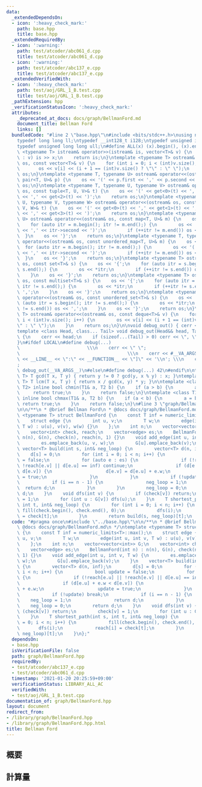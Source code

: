 ```yaml
---
data:
  _extendedDependsOn:
  - icon: ':heavy_check_mark:'
    path: base.hpp
    title: base.hpp
  _extendedRequiredBy:
  - icon: ':warning:'
    path: test/atcoder/abc061_d.cpp
    title: test/atcoder/abc061_d.cpp
  - icon: ':warning:'
    path: test/atcoder/abc137_e.cpp
    title: test/atcoder/abc137_e.cpp
  _extendedVerifiedWith:
  - icon: ':heavy_check_mark:'
    path: test/aoj/GRL_1_B.test.cpp
    title: test/aoj/GRL_1_B.test.cpp
  _pathExtension: hpp
  _verificationStatusIcon: ':heavy_check_mark:'
  attributes:
    _deprecated_at_docs: docs/graph/BellmanFord.md
    document_title: Bellman Ford
    links: []
  bundledCode: "#line 2 \"base.hpp\"\n#include <bits/stdc++.h>\nusing namespace std;\n\
    typedef long long ll;\ntypedef __int128_t i128;\ntypedef unsigned int uint;\n\
    typedef unsigned long long ull;\n#define ALL(x) (x).begin(), (x).end()\n\ntemplate\
    \ <typename T> istream& operator>>(istream& is, vector<T>& v) {\n    for (T& x\
    \ : v) is >> x;\n    return is;\n}\ntemplate <typename T> ostream& operator<<(ostream&\
    \ os, const vector<T>& v) {\n    for (int i = 0; i < (int)v.size(); i++) {\n \
    \       os << v[i] << (i + 1 == (int)v.size() ? \"\" : \" \");\n    }\n    return\
    \ os;\n}\ntemplate <typename T, typename U> ostream& operator<<(ostream& os, const\
    \ pair<T, U>& p) {\n    os << '(' << p.first << ',' << p.second << ')';\n    return\
    \ os;\n}\ntemplate <typename T, typename U, typename V> ostream& operator<<(ostream&\
    \ os, const tuple<T, U, V>& t) {\n    os << '(' << get<0>(t) << ',' << get<1>(t)\
    \ << ',' << get<2>(t) << ')';\n    return os;\n}\ntemplate <typename T, typename\
    \ U, typename V, typename W> ostream& operator<<(ostream& os, const tuple<T, U,\
    \ V, W>& t) {\n    os << '(' << get<0>(t) << ',' << get<1>(t) << ',' << get<2>(t)\
    \ << ',' << get<3>(t) << ')';\n    return os;\n}\ntemplate <typename T, typename\
    \ U> ostream& operator<<(ostream& os, const map<T, U>& m) {\n    os << '{';\n\
    \    for (auto itr = m.begin(); itr != m.end();) {\n        os << '(' << itr->first\
    \ << ',' << itr->second << ')';\n        if (++itr != m.end()) os << ',';\n  \
    \  }\n    os << '}';\n    return os;\n}\ntemplate <typename T, typename U> ostream&\
    \ operator<<(ostream& os, const unordered_map<T, U>& m) {\n    os << '{';\n  \
    \  for (auto itr = m.begin(); itr != m.end();) {\n        os << '(' << itr->first\
    \ << ',' << itr->second << ')';\n        if (++itr != m.end()) os << ',';\n  \
    \  }\n    os << '}';\n    return os;\n}\ntemplate <typename T> ostream& operator<<(ostream&\
    \ os, const set<T>& s) {\n    os << '{';\n    for (auto itr = s.begin(); itr !=\
    \ s.end();) {\n        os << *itr;\n        if (++itr != s.end()) os << ',';\n\
    \    }\n    os << '}';\n    return os;\n}\ntemplate <typename T> ostream& operator<<(ostream&\
    \ os, const multiset<T>& s) {\n    os << '{';\n    for (auto itr = s.begin();\
    \ itr != s.end();) {\n        os << *itr;\n        if (++itr != s.end()) os <<\
    \ ',';\n    }\n    os << '}';\n    return os;\n}\ntemplate <typename T> ostream&\
    \ operator<<(ostream& os, const unordered_set<T>& s) {\n    os << '{';\n    for\
    \ (auto itr = s.begin(); itr != s.end();) {\n        os << *itr;\n        if (++itr\
    \ != s.end()) os << ',';\n    }\n    os << '}';\n    return os;\n}\ntemplate <typename\
    \ T> ostream& operator<<(ostream& os, const deque<T>& v) {\n    for (int i = 0;\
    \ i < (int)v.size(); i++) {\n        os << v[i] << (i + 1 == (int)v.size() ? \"\
    \" : \" \");\n    }\n    return os;\n}\n\nvoid debug_out() { cerr << '\\n'; }\n\
    template <class Head, class... Tail> void debug_out(Head&& head, Tail&&... tail)\
    \ {\n    cerr << head;\n    if (sizeof...(Tail) > 0) cerr << \", \";\n    debug_out(move(tail)...);\n\
    }\n#ifdef LOCAL\n#define debug(...)                                          \
    \                         \\\n    cerr << \" \";                             \
    \                                        \\\n    cerr << #__VA_ARGS__ << \" :[\"\
    \ << __LINE__ << \":\" << __FUNCTION__ << \"]\" << '\\n'; \\\n    cerr << \" \"\
    ;                                                                     \\\n   \
    \ debug_out(__VA_ARGS__)\n#else\n#define debug(...) 42\n#endif\n\ntemplate <typename\
    \ T> T gcd(T x, T y) { return y != 0 ? gcd(y, x % y) : x; }\ntemplate <typename\
    \ T> T lcm(T x, T y) { return x / gcd(x, y) * y; }\n\ntemplate <class T1, class\
    \ T2> inline bool chmin(T1& a, T2 b) {\n    if (a > b) {\n        a = b;\n   \
    \     return true;\n    }\n    return false;\n}\ntemplate <class T1, class T2>\
    \ inline bool chmax(T1& a, T2 b) {\n    if (a < b) {\n        a = b;\n       \
    \ return true;\n    }\n    return false;\n}\n#line 3 \"graph/BellmanFord.hpp\"\
    \n\n/**\n * @brief Bellman Ford\n * @docs docs/graph/BellmanFord.md\n */\ntemplate\
    \ <typename T> struct BellmanFord {\n    const T inf = numeric_limits<T>::max();\n\
    \    struct edge {\n        int u, v;\n        T w;\n        edge(int u, int v,\
    \ T w) : u(u), v(v), w(w) {}\n    };\n    int n;\n    vector<vector<int>> G;\n\
    \    vector<int> check, reach;\n    vector<edge> es;\n    BellmanFord(int n) :\
    \ n(n), G(n), check(n), reach(n, 1) {}\n    void add_edge(int u, int v, T w) {\n\
    \        es.emplace_back(u, v, w);\n        G[u].emplace_back(v);\n    }\n   \
    \ vector<T> build(int s, int& neg_loop) {\n        vector<T> d(n, inf);\n    \
    \    d[s] = 0;\n        for (int i = 0; i < n; i++) {\n            bool update\
    \ = false;\n            for (auto e : es) {\n                if (!reach[e.u] ||\
    \ !reach[e.v] || d[e.u] == inf) continue;\n                if (d[e.u] + e.w <\
    \ d[e.v]) {\n                    d[e.v] = d[e.u] + e.w;\n                    update\
    \ = true;\n                }\n            }\n            if (!update) break;\n\
    \            if (i == n - 1) {\n                neg_loop = 1;\n              \
    \  return d;\n            }\n        }\n        neg_loop = 0;\n        return\
    \ d;\n    }\n    void dfs(int v) {\n        if (check[v]) return;\n        check[v]\
    \ = 1;\n        for (int u : G[v]) dfs(u);\n    }\n    T shortest_path(int s,\
    \ int t, int& neg_loop) {\n        for (int i = 0; i < n; i++) {\n           \
    \ fill(check.begin(), check.end(), 0);\n            dfs(i);\n            reach[i]\
    \ = check[t];\n        }\n        return build(s, neg_loop)[t];\n    }\n};\n"
  code: "#pragma once\n#include \"../base.hpp\"\n\n/**\n * @brief Bellman Ford\n *\
    \ @docs docs/graph/BellmanFord.md\n */\ntemplate <typename T> struct BellmanFord\
    \ {\n    const T inf = numeric_limits<T>::max();\n    struct edge {\n        int\
    \ u, v;\n        T w;\n        edge(int u, int v, T w) : u(u), v(v), w(w) {}\n\
    \    };\n    int n;\n    vector<vector<int>> G;\n    vector<int> check, reach;\n\
    \    vector<edge> es;\n    BellmanFord(int n) : n(n), G(n), check(n), reach(n,\
    \ 1) {}\n    void add_edge(int u, int v, T w) {\n        es.emplace_back(u, v,\
    \ w);\n        G[u].emplace_back(v);\n    }\n    vector<T> build(int s, int& neg_loop)\
    \ {\n        vector<T> d(n, inf);\n        d[s] = 0;\n        for (int i = 0;\
    \ i < n; i++) {\n            bool update = false;\n            for (auto e : es)\
    \ {\n                if (!reach[e.u] || !reach[e.v] || d[e.u] == inf) continue;\n\
    \                if (d[e.u] + e.w < d[e.v]) {\n                    d[e.v] = d[e.u]\
    \ + e.w;\n                    update = true;\n                }\n            }\n\
    \            if (!update) break;\n            if (i == n - 1) {\n            \
    \    neg_loop = 1;\n                return d;\n            }\n        }\n    \
    \    neg_loop = 0;\n        return d;\n    }\n    void dfs(int v) {\n        if\
    \ (check[v]) return;\n        check[v] = 1;\n        for (int u : G[v]) dfs(u);\n\
    \    }\n    T shortest_path(int s, int t, int& neg_loop) {\n        for (int i\
    \ = 0; i < n; i++) {\n            fill(check.begin(), check.end(), 0);\n     \
    \       dfs(i);\n            reach[i] = check[t];\n        }\n        return build(s,\
    \ neg_loop)[t];\n    }\n};"
  dependsOn:
  - base.hpp
  isVerificationFile: false
  path: graph/BellmanFord.hpp
  requiredBy:
  - test/atcoder/abc137_e.cpp
  - test/atcoder/abc061_d.cpp
  timestamp: '2021-01-20 20:25:59+09:00'
  verificationStatus: LIBRARY_ALL_AC
  verifiedWith:
  - test/aoj/GRL_1_B.test.cpp
documentation_of: graph/BellmanFord.hpp
layout: document
redirect_from:
- /library/graph/BellmanFord.hpp
- /library/graph/BellmanFord.hpp.html
title: Bellman Ford
---
```

## 概要

## 計算量